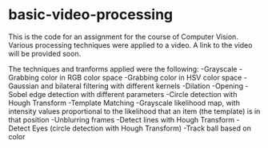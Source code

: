 # basic-video-processing

This is the code for an assignment for the course of Computer Vision. 
Various processing techniques were applied to a video. 
A link to the video will be provided soon. 

The techniques and tranforms applied were the following: 
-Grayscale 
-Grabbing color in RGB color space
-Grabbing color in HSV color space
-Gaussian and bilateral filtering with different kernels
-Dilation 
-Opening 
-Sobel edge detection with different parameters
-Circle detection with Hough Transform
-Template Matching 
-Grayscale likelihood map, with intensity values proportional to the likelihood that an item (the template) is in that position 
-Unblurring frames
-Detect lines with Hough Transform
-Detect Eyes (circle detection with Hough Transform)
-Track ball based on color
